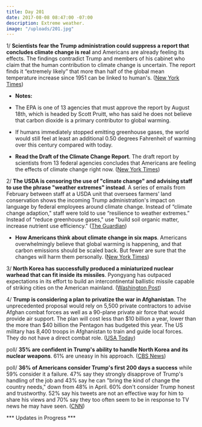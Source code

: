 ```yaml
---
title: Day 201
date: 2017-08-08 08:47:00 -07:00
description: Extreme weather.
image: "/uploads/201.jpg"
---
```


1/ **Scientists fear the Trump administration could suppress a report that concludes climate change is real** and Americans are already feeling its effects. The findings contradict Trump and members of his cabinet who claim that the human contribution to climate change is uncertain. The report finds it “extremely likely” that more than half of the global mean temperature increase since 1951 can be linked to human's. ([New York Times](https://www.nytimes.com/2017/08/07/climate/climate-change-drastic-warming-trump.html))

* **Notes:**

* The EPA is one of 13 agencies that must approve the report by August 18th, which is headed by Scott Pruitt, who has said he does not believe that carbon dioxide is a primary contributor to global warming.

* If humans immediately stopped emitting greenhouse gases, the world would still feel at least an additional 0.50 degrees Fahrenheit of warming over this century compared with today.

* **Read the Draft of the Climate Change Report**. The draft report by scientists from 13 federal agencies concludes that Americans are feeling the effects of climate change right now.  ([New York Times](https://www.nytimes.com/interactive/2017/08/07/climate/document-Draft-of-the-Climate-Science-Special-Report.html))

2/ **The USDA is censoring the use of "climate change" and advising staff to use the phrase "weather extremes" instead**. A series of emails from February between staff at a USDA unit that oversees farmers’ land conservation shows the incoming Trump administration's impact on language by federal employees around climate change. Instead of “climate change adaption," staff were told to use “resilience to weather extremes.” Instead of “reduce greenhouse gases," use "build soil organic matter, increase nutrient use efficiency." ([The Guardian](https://www.theguardian.com/environment/2017/aug/07/usda-climate-change-language-censorship-emails))

* **How Americans think about climate change in six maps**. Americans overwhelmingly believe that global warming is happening, and that carbon emissions should be scaled back. But fewer are sure that the changes will harm them personally. ([New York Times](https://www.nytimes.com/interactive/2017/03/21/climate/how-americans-think-about-climate-change-in-six-maps.html))

3/ **North Korea has successfully produced a miniaturized nuclear warhead that can fit inside its missiles**. Pyongyang has outpaced expectations in its effort to build an intercontinental ballistic missile capable of striking cities on the American mainland. ([Washington Post](https://www.washingtonpost.com/world/national-security/north-korea-now-making-missile-ready-nuclear-weapons-us-analysts-say/2017/08/08/e14b882a-7b6b-11e7-9d08-b79f191668ed_story.html))

4/ **Trump is considering a plan to privatize the war in Afghanistan**. The unprecedented proposal would rely on 5,500 private contractors to advise Afghan combat forces as well as a 90-plane private air force that would provide air support. The plan will cost less than $10 billion a year, lower than the more than $40 billion the Pentagon has budgeted this year. The US military has 8,400 troops in Afghanistan to train and guide local forces. They do not have a direct combat role. ([USA Today](https://www.usatoday.com/story/news/world/2017/08/08/war-afghanistan-trump-white-house-weighs-bold-plan-privatize/548004001/))

poll/ **35% are confident in Trump's ability to handle North Korea and its nuclear weapons**. 61% are uneasy in his approach. ([CBS News](http://www.cbsnews.com/news/americans-uneasy-about-north-korea-and-trumps-ability-to-handle-it/))

poll/ **36% of Americans consider Trump's first 200 days a success** while 59% consider it a failure. 47% say they strongly disapprove of Trump's handling of the job and 43% say he can "bring the kind of change the country needs," down from 48% in April. 60% don't consider Trump honest and trustworthy. 52% say his tweets are not an effective way for him to share his views and 70% say they too often seem to be in response to TV news he may have seen. ([CNN](http://www.cnn.com/2017/08/07/politics/poll-trump-approval-down-amid-distrust/index.html))

\*\*\* Updates in Progress \*\*\*